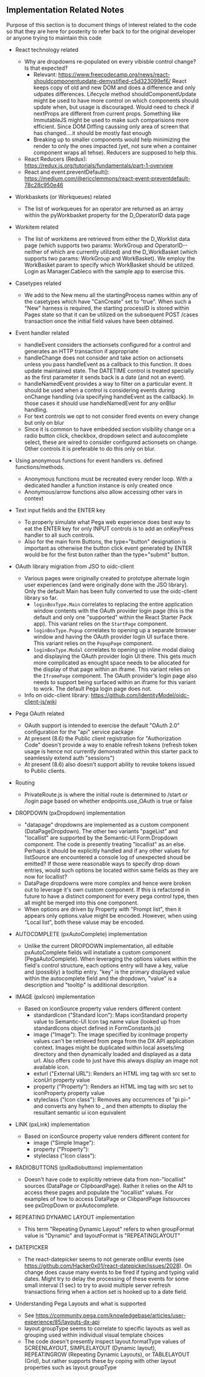 ## Implementation Related Notes

Purpose of this section is to document things of interest related to the code so that they are here for posterity to refer back to for the original developer or anyone trying to maintain this code

- React technology related

  - Why are dropdowns re-populated on every vibisble control change? Is that expected?
    - Relevant: https://www.freecodecamp.org/news/react-shouldcomponentupdate-demystified-c5d323099ef6/
      React keeps copy of old and new DOM and does a difference and only udpates differences. Lifecycle method shouldComponentUpdate might be used to have more control on which components should update when, but usage is discouraged. Would need to check if nextProps are different from current props. Something like ImmutableJS might be used to make such comparisions more efficient.
      Since DOM Diffing caussing only area of screen that has changed....it should be mostly fast enough
    - Breaking up to smaller components would help minimizing the render to only the ones impacted (yet, not sure when a container component wraps all tehse). Reducers are supposed to help this.
  - React Reducers (Redux): https://redux.js.org/tutorials/fundamentals/part-1-overview
  - React and event.preventDefault(): https://medium.com/@ericclemmons/react-event-preventdefault-78c28c950e46

- Workbaskets (or Workqueues) related

  - The list of workqueues for an operator are returned as an array within the pyWorkbasket property for the D_OperatorID data page

- Workitem related

  - The list of workitems are retrieved from either the D_Worklist data page (which supports two params: WorkGroup and OperatorID--neither of which are currently utilized) and the D_WorkBasket (which supports two params: WorkGroup and WorkBasket). We employ the WorkBasket param to specify which WorkBasket should be utilized. Login as Manager.Cableco with the sample app to exercise this.

- Casetypes related

  - We add to the New menu all the startingProcess names within any of the casetypes which have "CanCreate" set to "true". When such a "New" harness is required, the starting processID is stored within Pages state so that it can be utilized on the subsequent POST /cases transaction once the initial field values have been obtained.

- Event handler related

  - handleEvent considers the actionsets configured for a control and generates an HTTP transaction if appropriate
  - handleChange does not consider and take action on actionsets unless you pass handleEvent as a callback to this function. It does update maintained state. The DATETIME control is treated specially as the first parameter it sends back is a date (and not an event).
  - handleNamedEvent provides a way to filter on a particular event. It should be used when a control is considering events during onChange handling (via specifying handleEvent as the callback). In those cases it should use handleNamedEvent for any onBlur handling.
  - For text controls we opt to not consider fired events on every change but only on blur
  - Since it is common to have embedded section visibility change on a radio button click, checkbox, dropdown select and autocomplete select, these are wired to consider configured actionsets on change. Other controls it is preferable to do this only on blur.

- Using anonymous functions for event handlers vs. defined functions/methods.

  - Anonymous functions must be recreated every render loop. With a dedicated handler a function instance is only created once
  - Anonymous/arrow functions also allow accessing other vars in context

- Text input fields and the ENTER key

  - To properly simulate what Pega web experience does best way to eat the ENTER key for only INPUT controls is to add an onKeyPress handler to all such controls.
  - Also for the main form Buttons, the type="button" designation is important as otherwise the button click event generated by ENTER would be for the first buton rather than the type="submit" button.

- OAuth library migration from JSO to oidc-client

  - Various pages were originally created to prototype alternate login user experiences (and were originally done with the JSO library). Only the default Main has been fully converted to use the oidc-client library so far.
    - `loginBoxType.Main` correlates to replacing the entire application window contents with the OAuth provider login page (this is the default and only one "supported" within the React Starter Pack app). This variant relies on the `StartPage` component.
    - `loginBoxType.Popup` correlates to opening up a separate browser window and having the OAuth provider login UI surface there. This variant relies on the `PopupPage` component.
    - `loginBoxType.Modal` correlates to opening up inline modal dialog and displaying the OAuth provider login UI there. This gets much more complicated as enought space needs to be allocated for the display of that page within an iframe. This variant relies on the `IframePage` component. The OAuth provider's login page also needs to support being surfaced within an iframe for this variant to work. The default Pega login page does not.
  - Info on oidc-client library: https://github.com/IdentityModel/oidc-client-js/wiki

- Pega OAuth related

  - OAuth support is intended to exercise the default "OAuth 2.0" configuration for the "api" service package
  - At present (8.6) the Public client registration for "Authorization Code" doesn't provide a way to enable refresh tokens (refresh token usage is hence not currently demonstrated within this starter pack to seamlessly extend auth "sessions")
  - At present (8.6) also doesn't support ability to revoke tokens issued to Public clients.

- Routing

  - PrivateRoute.js is where the initial route is determined to /start or /login page based on whether endpoints.use_OAuth is true or false

- DROPDOWN (pxDropdown) implementation

  - "datapage" dropdowns are implemented as a custom component (DataPageDropdown). The other two variants "pageList" and "locallist" are supported by the Semantic-UI Form.Dropdown component. The code is presently treating "locallist" as an else. Perhaps it should be explicitly handled and if any other values for listSource are encountered a console log of unexpected shoud be emitted? If those were reasonable ways to specify drop down entries, would such options be located within same fields as they are now for locallist?
  - DataPage dropdowns were more complex and hence were broken out to leverage it's own custom component. If this is refactored in future to have a distinct component for every pega control type, then all might be merged into this one component.
  - When options are driven by Property with "Prompt list", then it appears only options.value might be encoded. However, when using "Local list", both these valuse may be encoded.

- AUTOCOMPLETE (pxAutoComplete) implementation

  - Unlike the current DROPDOWN implementation, all editable pxAutoComplete fields will instatiate a custom component (PegaAutoComplete). When leveraging the options values within the field's control structure, each options entry will have a key, value and (possibly) a tooltip entry. "key" is the primary displayed value within the autocomplete field and the dropdown, "value" is a description and "tooltip" is additional description.

- IMAGE (pxIcon) implementation

  - Based on iconSource property value renders different content
    - standardIcon ("Standard Icon"): Maps iconStandard property value to Semantic-UI Icon tag name value (looked up from standardIcons object defined in FormConstants.js)
    - image ("Image"): The image specified by iconImage property values can't be retrieved from pega from the DX API application context. Images might be duplicated within local assets/img directory and then dynamically loaded and displayed as a data url. Also offers code to just have this always display an image not available icon.
    - exturl ("External URL"): Renders an HTML img tag with src set to iconUrl property value
    - property ("Property"): Renders an HTML img tag with src set to iconProperty property value
    - styleclass ("Icon class"): Removes any occurrences of "pi pi-" and converts any hyhen to \_ and then attempts to display the resultant semantic ui icon equivalent

- LINK (pxLink) implementation

  - Based on iconSource property value renders different content for
    - image ("Simple Image"):
    - property ("Property"):
    - styleclass ("Icon class"):

- RADIOBUTTONS (pxRadiobuttons) implementation

  - Doesn't have code to explicitly retrieve data from non-"locallist" sources (DataPage or ClipboardPage). Rather it relies on the API to access these pages and populate the "locallist" values. For examples of how to access DataPage or ClibpardPage listsources see pxDropDown or pxAutocomplete.

- REPEATING DYNAMIC LAYOUT implementation

  - This term "Repeating Dynamic Layout" refers to when groupFormat value is "Dynamic" and layoutFormat is "REPEATINGLAYOUT"

- DATEPICKER

  - The react-datepicker seems to not generate onBlur events (see https://github.com/Hacker0x01/react-datepicker/issues/2028). On change does cause many events to be fired if typing and typing valid dates. Might try to delay the processing of these events for some small interval (1 sec) to try to avoid multiple server refresh transactions firing when a action set is hooked up to a date field.

- Understanding Pega Layouts and what is supported
  - See https://community.pega.com/knowledgebase/articles/user-experience/85/layouts-dx-api
  - layout.groupType seems to correlate to specific layouts as well as grouping used within individual visual template choices
  - The code doesn't presently inspect layout.formatType values of SCREENLAYOUT, SIMPLELAYOUT (Dynamic layout), REPEATINGROW (Repeating Dynamic Layouts), or TABLELAYOUT (Grid), but rather supports these by coping with other layout properties such as layout.groupType
